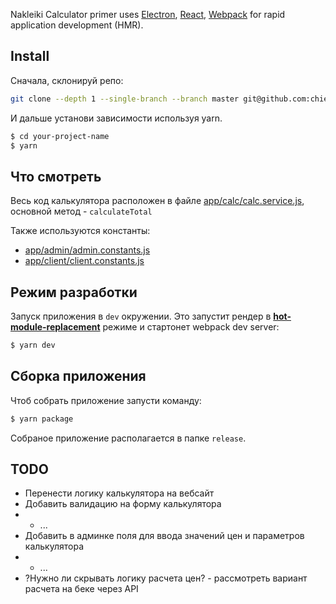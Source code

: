 <p>
  Nakleiki Calculator primer uses <a href="http://electron.atom.io/">Electron</a>, <a href="https://facebook.github.io/react/">React</a>, <a href="http://webpack.github.io/docs/">Webpack</a> for rapid application development (HMR).
</p>


## Install

Сначала, склонируй репо:

```bash
git clone --depth 1 --single-branch --branch master git@github.com:chiefraccoon/nakleiki-calc-electron.git your-project-name
```

И дальше установи зависимости используя yarn.

```bash
$ cd your-project-name
$ yarn
```

## Что смотреть
Весь код калькулятора расположен в файле [app/calc/calc.service.js](https://github.com/chiefraccoon/nakleiki-calc-electron/blob/master/app/calc/calc.service.js),
основной метод - `calculateTotal`

Также используются константы:
- [app/admin/admin.constants.js](https://github.com/chiefraccoon/nakleiki-calc-electron/blob/master/app/admin/admin.constants.js)
- [app/client/client.constants.js](https://github.com/chiefraccoon/nakleiki-calc-electron/blob/master/app/client/client.constants.js)

## Режим разработки

Запуск приложения в `dev` окружении. Это запустит рендер в [**hot-module-replacement**](https://webpack.js.org/guides/hmr-react/) режиме и стартонет webpack dev server:

```bash
$ yarn dev
```

## Сборка приложения

Чтоб собрать приложение запусти команду:

```bash
$ yarn package
```
Собраное приложение располагается в папке `release`.

## TODO
 - Перенести логику калькулятора на вебсайт
 - Добавить валидацию на форму калькулятора
 - - ...
 - Добавить в админке поля для ввода значений цен и параметров калькулятора
 - - ...
 - ?Нужно ли скрывать логику расчета цен? - рассмотреть вариант расчета на беке через API

